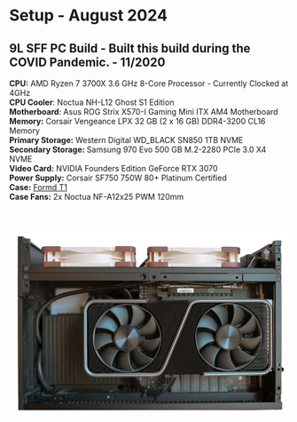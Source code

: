 # Setup - August 2024

## 9L SFF PC Build - Built this build during the COVID Pandemic. - 11/2020

**CPU:** AMD Ryzen 7 3700X 3.6 GHz 8-Core Processor - Currently Clocked at 4GHz <br>
**CPU Cooler**: Noctua NH-L12 Ghost S1 Edition <br>
**Motherboard**: Asus ROG Strix X570-I Gaming Mini ITX AM4 Motherboard <br>
**Memory:** Corsair Vengeance LPX 32 GB (2 x 16 GB) DDR4-3200 CL16 Memory <br>
**Primary Storage:** Western Digital WD_BLACK SN850 1TB NVME <br>
**Secondary Storage:** Samsung 970 Evo 500 GB M.2-2280 PCIe 3.0 X4 NVME <br>
**Video Card:** NVIDIA Founders Edition GeForce RTX 3070 <br>
**Power Supply:** Corsair SF750 750W 80+ Platinum Certified <br>
**Case:** [Formd T1](https://formdworks.com/collections/t1-1) <br>
**Case Fans:** 2x Noctua NF-A12x25 PWM 120mm <br>

<br>

![gpu_side](Images/gpu_side.png)
